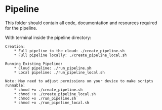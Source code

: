 # Pipeline

This folder should contain all code, documentation and resources required for the pipeline.

With terminal inside the pipeline directory: 

    Creation:
        * Full pipeline to the cloud: ./create_pipeline.sh
        * Full pipeline locally: ./create_pipeline_local.sh

    Running Existing Pipeline:
        * Cloud pipeline: ./run_pipeline.sh
        * Local pipeline: ./run_pipeline_local.sh

    Note: May need to adjust permissions on your device to make scripts runnable:
        * chmod +x ./create_pipeline.sh
        * chmod +x ./create_pipeline_local.sh
        * chmod +x ./run_pipeline.sh
        * chmod +x ./run_pipeline_local.sh

